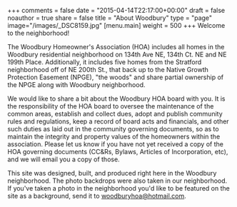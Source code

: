 +++
comments = false
date = "2015-04-14T22:17:00+00:00"
draft = false
noauthor = true
share = false
title = "About Woodbury"
type = "page"
image="/images/_DSC8159.jpg"
[menu.main]
weight = 500
+++
Welcome to the neighborhood!

The Woodbury Homeowner's Association (HOA) includes all homes in the Woodbury residential neighborhood on 134th Ave NE, 134th Ct. NE and NE 199th Place. Additionally, it includes five homes from the Stratford neighborhood off of NE 200th St., that back up to the Native Growth Protection Easement (NPGE), "the woods" and share partial ownership of the NPGE along with Woodbury neighborhood.

We would like to share a bit about the Woodbury HOA board with you.  It is the responsibility of the HOA board to oversee the maintenance of the common areas, establish and collect dues, adopt and publish community rules and regulations, keep a record of board acts and financials, and other such duties as laid out in the community governing documents, so as to maintain the integrity and property values of the homeowners within the association. Please let us know if you have not yet received a copy of the HOA governing documents (CC&Rs, Bylaws, Articles of Incorporation, etc), and we will email you a copy of those. 

This site was designed, built, and produced right here in the Woodbury neighborhood. The photo backdrops were also taken in our neighborhood. If you've taken a photo in the neighborhood you'd like to be featured on the site as a background, send it to woodburyhoa@hotmail.com.